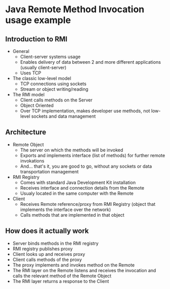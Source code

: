 # Java Remote Method Invocation usage example

## Introduction to RMI
- General
  - Client-server systems usage
  - Enables delivery of data between 2 and more different applications (usually client-server)
  - Uses TCP
- The classic low-level model
  - TCP connections using sockets
  - Stream or object writing/reading
- The RMI model
  - Client calls methods on the Server
  - Object Oriented
  - Over TCP implementation, makes developer use methods, not low-level sockets and data management

## Architecture
- Remote Object
  - The server on which the methods will be invoked
  - Exports and implements interface (list of methods) for further remote invokations
  - And... that's it, you are good to go, without any sockets or data transportation management
- RMI Registry
  - Comes with standard Java Development Kit installation
  - Receives interface and connection details from the Remote
  - Usualy located in the same computer with the Remote
- Client
  - Receives Remote reference/proxy from RMI Registry (object that implements the interface over the
  network)
  - Calls methods that are implemented in that object

## How does it actually work
- Server binds methods in the RMI registry
- RMI registry publishes proxy
- Client looks up and receives proxy
- Client calls methods of the proxy
- The proxy implements and invokes method on the Remote
- The RMI layer on the Remote listens and receives the invocation and calls the relevant method of
the Remote Object 
- The RMI layer returns a response to the Client
